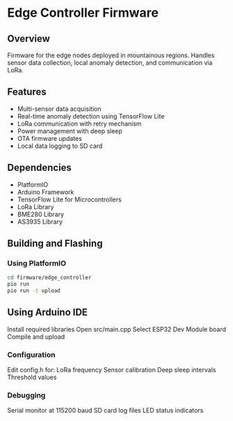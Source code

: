 # Edge Controller Firmware

## Overview
Firmware for the edge nodes deployed in mountainous regions. Handles sensor data collection, local anomaly detection, and communication via LoRa.

## Features
- Multi-sensor data acquisition
- Real-time anomaly detection using TensorFlow Lite
- LoRa communication with retry mechanism
- Power management with deep sleep
- OTA firmware updates
- Local data logging to SD card

## Dependencies
- PlatformIO
- Arduino Framework
- TensorFlow Lite for Microcontrollers
- LoRa Library
- BME280 Library
- AS3935 Library

## Building and Flashing

### Using PlatformIO
```bash
cd firmware/edge_controller
pio run
pio run -t upload
```
## Using Arduino IDE
Install required libraries
Open src/main.cpp
Select ESP32 Dev Module board
Compile and upload

### Configuration
Edit config.h for:
LoRa frequency
Sensor calibration
Deep sleep intervals
Threshold values

### Debugging
Serial monitor at 115200 baud
SD card log files
LED status indicators
